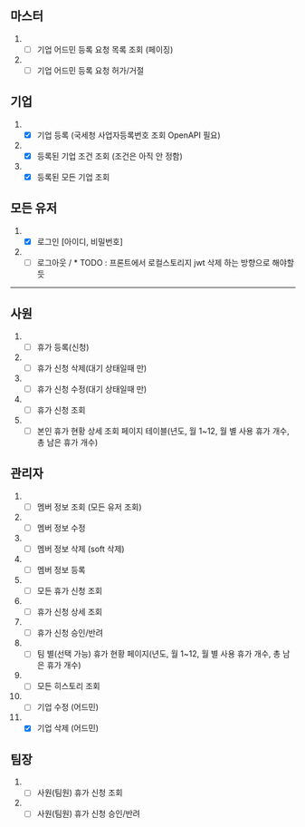 ## 마스터
1.  - [ ] 기업 어드민 등록 요청 목록 조회 (페이징)
2. - [ ] 기업 어드민 등록 요청 허가/거절
## 기업 
1. - [x] 기업 등록 (국세청 사업자등록번호 조회 OpenAPI 필요)
2. - [x] 등록된 기업 조건 조회 (조건은 아직 안 정함)
3. - [x] 등록된 모든 기업 조회

## 모든 유저 
1. - [x] 로그인 [아이디, 비밀번호]
2. - [ ] 로그아웃 / * TODO : 프론트에서 로컬스토리지 jwt 삭제 하는 방향으로 해야할듯

-- -- 

## 사원
1. - [ ] 휴가 등록(신청) 
2. - [ ] 휴가 신청 삭제(대기 상태일때 만)
3. - [ ] 휴가 신청 수정(대기 상태일때 만)
4. - [ ] 휴가 신청 조회
5. - [ ] 본인 휴가 현황 상세 조회 페이지 테이블(년도, 월 1~12, 월 별 사용 휴가 개수, 총 남은 휴가 개수) 

## 관리자 
1. - [ ] 멤버 정보 조회 (모든 유저 조회)
2. - [ ] 멤버 정보 수정 
3. - [ ] 멤버 정보 삭제 (soft 삭제)
4. - [ ] 멤버 정보 등록 
5. - [ ] 모든 휴가 신청 조회 
6. - [ ] 휴가 신청 상세 조회
7. - [ ] 휴가 신청 승인/반려
8. - [ ] 팀 별(선택 가능) 휴가 현황 페이지(년도, 월 1~12, 월 별 사용 휴가 개수, 총 남은 휴가 개수)
9. - [ ] 모든 히스토리 조회 
10. - [ ] 기업 수정 (어드민)
11. - [x] 기업 삭제 (어드민)
## 팀장
1. - [ ] 사원(팀원) 휴가 신청 조회
2. - [ ] 사원(팀원) 휴가 신청 승인/반려